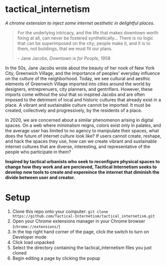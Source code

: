 # tactical_internetism
*A chrome extension to inject some internet aesthetic in delightful places.*

> For the underlying intricacy, and the life that makes downtown worth fixing at all, can
> never be fostered synthetically... There is no logic that can be
> superimposed on the city; people make it, and it is 
> to them, not buildings, that we must fit our plans.
> 
> \- Jane Jacobs, *Downtown is for People*, 1958

In the 50s, Jane Jacobs wrote about the beauty of her nook of New York City, Greenwich Village, and the importance of peoples' everyday
influence on the culture of the neighborhood. Today, we see cultural and aesthic elements of Greenwich Village imported into cities 
around the world by designers, entreprenuers, city planners, and gentrifiers. However, these imports come without the soul that so 
inspired Jacobs and are often imposed to the detriment of local and historic cultures that already exist in a place. A vibrant and
sustainable culture cannot be imported. It must be created, collectively and progressively, by the residents of a place.

In 2020, we are concerned about a similar phenomenon arising in digital spaces. On a web where minimalism reigns, colors exist only in 
palates, and the average user has limited to no agency to manipulate their spaces, what does the future of internet culture look like? If 
users cannot create, reshape, and hack the spaces they use, how can we create vibrant and sustainable internet cultures that are
diverse, interesting, and representative of the people who participate in them?

**Inspired by tactical urbanists who seek to reconfigure physical spaces to change how they work and are percieved, Tacitical Internetism
seeks to develop new tools to create and expereince the internet that diminish the divide between user and creator.**

# Setup
1. Clone this repo onto your computer: `git clone https://github.com/Tactical-Internetism/tactical_internetism.git`
1. Open your Chrome extensions manager in your Chrome browser (`chrome://extensions/`)
1. In the top right hand corner of the page, click the switch to turn on Developer mode
1. Click load unpacked
1. Select the directory containing the tactical_internetism files you just cloned
1. Begin editing a page by clicking the popup
